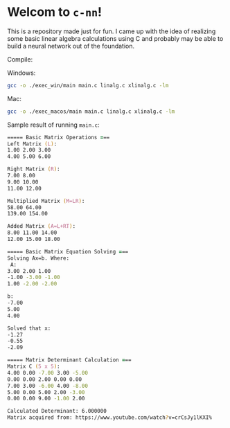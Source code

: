 # Welcom to `c-nn`!
This is a repository made just for fun. I came up with the idea of realizing some basic linear algebra calculations using C and probably may be able to build a neural network out of the foundation.

Compile:

Windows:
```bash
gcc -o ./exec_win/main main.c linalg.c xlinalg.c -lm
```

Mac:
```bash
gcc -o ./exec_macos/main main.c linalg.c xlinalg.c -lm
```

Sample result of running `main.c`:

```zsh
===== Basic Matrix Operations ===
Left Matrix (L):
1.00 2.00 3.00 
4.00 5.00 6.00 

Right Matrix (R):
7.00 8.00 
9.00 10.00 
11.00 12.00 

Multiplied Matrix (M=LR):
58.00 64.00 
139.00 154.00 

Added Matrix (A=L+RT):
8.00 11.00 14.00 
12.00 15.00 18.00 

===== Basic Matrix Equation Solving ===
Solving Ax=b. Where:
 A:
3.00 2.00 1.00 
-1.00 -3.00 -1.00 
1.00 -2.00 -2.00 

b:
-7.00 
5.00 
4.00 

Solved that x:
-1.27 
-0.55 
-2.09 

===== Matrix Determinant Calculation ===
Matrix C (5 x 5):
4.00 0.00 -7.00 3.00 -5.00 
0.00 0.00 2.00 0.00 0.00 
7.00 3.00 -6.00 4.00 -8.00 
5.00 0.00 5.00 2.00 -3.00 
0.00 0.00 9.00 -1.00 2.00 

Calculated Determinant: 6.000000
Matrix acquired from: https://www.youtube.com/watch?v=crCsJy1lKXI%
```
